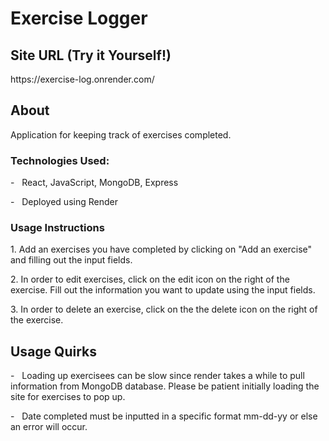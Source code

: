 <h1> Exercise Logger </h1>
<h2> Site URL (Try it Yourself!) </h2>
https://exercise-log.onrender.com/

<h2> About </h2>
Application for keeping track of exercises completed.

<h3> Technologies Used:</h3>
<p>- &nbsp; React, JavaScript, MongoDB, Express </p>
<p>- &nbsp; Deployed using Render </p>

<h3> Usage Instructions </h3>
<p> 1. Add an exercises you have completed by clicking on "Add an exercise" and filling out the input fields. </p>
<p> 2. In order to edit exercises, click on the edit icon on the right of the exercise. Fill out the information you want to update using the input fields. </p>
<p> 3. In order to delete an exercise, click on the the delete icon on the right of the exercise. </p>


<h2> Usage Quirks </h2>
<p>- &nbsp; Loading up exercisees can be slow since render takes a while to pull information from MongoDB database. Please be patient initially loading the site for exercises to pop up.</p>
<p>- &nbsp; Date completed must be inputted in a specific format mm-dd-yy or else an error will occur. </p>




